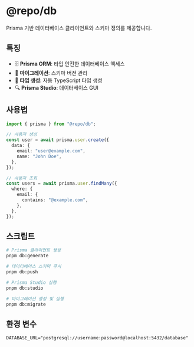 # @repo/db

Prisma 기반 데이터베이스 클라이언트와 스키마 정의를 제공합니다.

## 특징

- 🗄️ **Prisma ORM**: 타입 안전한 데이터베이스 액세스
- 🔄 **마이그레이션**: 스키마 버전 관리
- 🎯 **타입 생성**: 자동 TypeScript 타입 생성
- 🔍 **Prisma Studio**: 데이터베이스 GUI

## 사용법

```typescript
import { prisma } from "@repo/db";

// 사용자 생성
const user = await prisma.user.create({
  data: {
    email: "user@example.com",
    name: "John Doe",
  },
});

// 사용자 조회
const users = await prisma.user.findMany({
  where: {
    email: {
      contains: "@example.com",
    },
  },
});
```

## 스크립트

```bash
# Prisma 클라이언트 생성
pnpm db:generate

# 데이터베이스 스키마 푸시
pnpm db:push

# Prisma Studio 실행
pnpm db:studio

# 마이그레이션 생성 및 실행
pnpm db:migrate
```

## 환경 변수

```env
DATABASE_URL="postgresql://username:password@localhost:5432/database"
```
